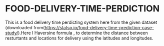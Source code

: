 # FOOD-DELIVERY-TIME-PERDICTION
This is  a food delivery time perdicting system here from the given dataset (downloaded from(https://statso.io/food-delivery-time-prediction-case-study/).Here I Haversine formula , to determine the distance between resturtants and locations for delivery using the latitudes and longitudes.
